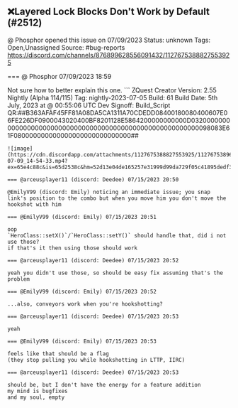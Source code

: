 ## ❌Layered Lock Blocks Don't Work by Default (#2512)
@ Phosphor opened this issue on 07/09/2023
Status: unknown
Tags: Open,Unassigned
Source: #bug-reports https://discord.com/channels/876899628556091432/1127675388827553925


=== @ Phosphor 07/09/2023 18:59

Not sure how to better explain this one. ```
ZQuest Creator
Version: 2.55 Nightly (Alpha 114/115)
Tag: nightly-2023-07-05
Build: 61
Build Date: 5th July, 2023 at @ 00:55:06 UTC
Dev Signoff: Build_Script
QR:##B363AFAF45FF81A08DA5CA1311A70CDEDD08400180080400607E06FE226DF0900043020400BF8201128E5864200000000000D03200000000000000000000000000000000000000000000000000000000098083E61F080000000000000000000000000000##
```
![image](https://cdn.discordapp.com/attachments/1127675388827553925/1127675389603483790/2023-07-09_14-54-33.mp4?ex=65e4c88c&is=65d2538c&hm=52d13e04de165257e31999d99da729f05c41895dedf31008c4cd94bdb3ad708f&)

=== @arceusplayer11 (discord: Deedee) 07/15/2023 20:50

@EmilyV99 (discord: Emily) noticing an immediate issue; you snap link's position to the combo but when you move him you don't move the hookshot with him

=== @EmilyV99 (discord: Emily) 07/15/2023 20:51

oop
`HeroClass::setX()`/`HeroClass::setY()` should handle that, did i not use those?
if that's it then using those should work

=== @arceusplayer11 (discord: Deedee) 07/15/2023 20:52

yeah you didn't use those, so should be easy fix assuming that's the problem

=== @EmilyV99 (discord: Emily) 07/15/2023 20:52

...also, conveyors work when you're hookshotting?

=== @arceusplayer11 (discord: Deedee) 07/15/2023 20:53

yeah

=== @EmilyV99 (discord: Emily) 07/15/2023 20:53

feels like that should be a flag
(they stop pulling you while hookshotting in LTTP, IIRC)

=== @arceusplayer11 (discord: Deedee) 07/15/2023 20:53

should be, but I don't have the energy for a feature addition
my mind is bugfixes
and my soul, empty
